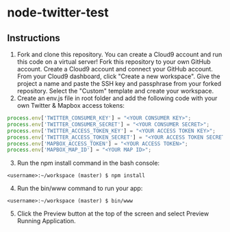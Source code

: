 # node-twitter-test

## Instructions

1. Fork and clone this repository.  You can create a Cloud9 account and run this code on a virtual server!  Fork this repository to your own GitHub account.  Create a Cloud9 account and connect your GitHub account.  From your Cloud9 dashboard, click "Create a new workspace".  Give the project a name and paste the SSH key and passphrase from your forked repository.  Select the "Custom" template and create your workspace.
2. Create an env.js file in root folder and add the following code with your own Twitter & Mapbox access tokens:

```javascript
process.env['TWITTER_CONSUMER_KEY'] = "<YOUR CONSUMER KEY>";
process.env['TWITTER_CONSUMER_SECRET'] = "<YOUR CONSUMER SECRET>";
process.env['TWITTER_ACCESS_TOKEN_KEY'] = "<YOUR ACCESS TOKEN KEY>";
process.env['TWITTER_ACCESS_TOKEN_SECRET'] = "<YOUR ACCESS TOKEN SECRET>";
process.env['MAPBOX_ACCESS_TOKEN'] = "<YOUR ACCESS TOKEN>";
process.env['MAPBOX_MAP_ID'] = "<YOUR MAP ID>";
```

3. Run the npm install command in the bash console:

```
<username>:~/workspace (master) $ npm install
```

4. Run the bin/www command to run your app:

```
<username>:~/workspace (master) $ bin/www
```

5. Click the Preview button at the top of the screen and select Preview Running Application.
